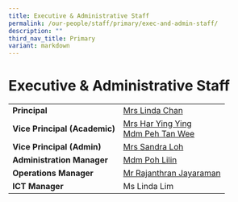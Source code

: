 ```yaml
---
title: Executive & Administrative Staff
permalink: /our-people/staff/primary/exec-and-admin-staff/
description: ""
third_nav_title: Primary
variant: markdown
---
```

# **Executive &amp; Administrative Staff**

|  	|  	|
|---	|---	|
| **Principal** 	|  [Mrs Linda Chan](mailto:linda_m_m_chua@schools.gov.sg) 	|
| **Vice Principal (Academic)** 	| [Mrs Har Ying Ying](mailto:lim_ying_ying@schools.gov.sg)<br>[Mdm Peh Tan Wee](mailto:peh_tan_wee@schools.gov.sg) 	|
| **Vice Principal (Admin)** | [Mrs Sandra Loh](mailto:sia_yan_san@schools.gov.sg) |
| **Administration Manager** 	| [Mdm Poh Lilin](mailto:poh_lilin@schools.gov.sg) 	|
| **Operations Manager** 	| [Mr Rajanthran Jayaraman](mailto:rajanthran_jayaraman@moe.edu.sg) |
| **ICT Manager** 	| Ms Linda Lim	|



